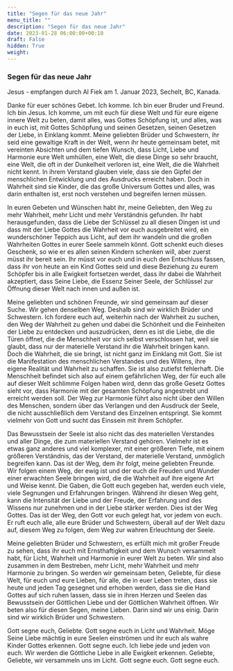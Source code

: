 ```yaml
---
title: "Segen für das neue Jahr"
menu_title: ""
description: "Segen für das neue Jahr"
date: 2023-01-28 06:00:00+00:10
draft: False
hidden: True
weight:
---
```

### Segen für das neue Jahr

Jesus - empfangen durch Al Fiek am 1. Januar 2023, Sechelt, BC, Kanada.

Danke für euer schönes Gebet. Ich komme. Ich bin euer Bruder und Freund. Ich bin Jesus. Ich komme, um mit euch für diese Welt und für eure eigene innere Welt zu beten, damit alles, was Gottes Schöpfung ist, und alles, was in euch ist, mit Gottes Schöpfung und seinen Gesetzen, seinen Gesetzen der Liebe, in Einklang kommt. Meine geliebten Brüder und Schwestern, ihr seid eine gewaltige Kraft in der Welt, wenn ihr heute gemeinsam betet, mit vereinten Absichten und dem tiefen Wunsch, dass Licht, Liebe und Harmonie eure Welt umhüllen, eine Welt, die diese Dinge so sehr braucht, eine Welt, die oft in der Dunkelheit verloren ist, eine Welt, die die Wahrheit nicht kennt. In ihrem Verstand glauben viele, dass sie den Gipfel der menschlichen Entwicklung und des Ausdrucks erreicht haben. Doch in Wahrheit sind sie Kinder, die das große Universum Gottes und alles, was darin enthalten ist, erst noch verstehen und begreifen lernen müssen.

In euren Gebeten und Wünschen habt ihr, meine Geliebten, den Weg zu mehr Wahrheit, mehr Licht und mehr Verständnis gefunden. Ihr habt herausgefunden, dass die Liebe der Schlüssel zu all diesen Dingen ist und dass mit der Liebe Gottes die Wahrheit vor euch ausgebreitet wird, ein wunderschöner Teppich aus Licht, auf dem ihr wandeln und die großen Wahrheiten Gottes in eurer Seele sammeln könnt. Gott schenkt euch dieses Geschenk, so wie er es allen seinen Kindern schenken will, aber zuerst müsst ihr bereit sein. Ihr müsst vor euch und in euch den Entschluss fassen, dass ihr von heute an ein Kind Gottes seid und diese Beziehung zu eurem Schöpfer bis in alle Ewigkeit fortsetzen werdet, dass ihr dabei die Wahrheit akzeptiert, dass Seine Liebe, die Essenz Seiner Seele, der Schlüssel zur Öffnung dieser Welt nach innen und außen ist.

Meine geliebten und schönen Freunde, wir sind gemeinsam auf dieser Suche. Wir gehen denselben Weg. Deshalb sind wir wirklich Brüder und Schwestern. Ich fordere euch auf, weiterhin nach der Wahrheit zu suchen, den Weg der Wahrheit zu gehen und dabei die Schönheit und die Feinheiten der Liebe zu entdecken und auszudrücken, denn es ist die Liebe, die die Türen öffnet, die die Menschheit vor sich selbst verschlossen hat, weil sie glaubt, dass nur der materielle Verstand ihr die Wahrheit bringen kann. Doch die Wahrheit, die sie bringt, ist nicht ganz im Einklang mit Gott. Sie ist die Manifestation des menschlichen Verstandes und des Willens, ihre eigene Realität und Wahrheit zu schaffen. Sie ist also zutiefst fehlerhaft. Die Menschheit befindet sich also auf einem gefährlichen Weg, der für euch alle auf dieser Welt schlimme Folgen haben wird, denn das große Gesetz Gottes sieht vor, dass Harmonie mit der gesamten Schöpfung angestrebt und erreicht werden soll. Der Weg zur Harmonie führt also nicht über den Willen des Menschen, sondern über das Verlangen und den Ausdruck der Seele, die nicht ausschließlich dem Verstand des Einzelnen entspringt. Sie kommt vielmehr von Gott und sucht das Einssein mit ihrem Schöpfer.

Das Bewusstsein der Seele ist also nicht das des materiellen Verstandes und aller Dinge, die zum materiellen Verstand gehören. Vielmehr ist es etwas ganz anderes und viel komplexer, mit einer größeren Tiefe, mit einem größeren Verständnis, das der Verstand, der materielle Verstand, unmöglich begreifen kann. Das ist der Weg, dem ihr folgt, meine geliebten Freunde. Wir folgen einem Weg, der ewig ist und der euch die Freuden und Wunder einer erwachten Seele bringen wird, die die Wahrheit auf ihre eigene Art und Weise kennt. Die Gaben, die Gott euch gegeben hat, werden euch viele, viele Segnungen und Erfahrungen bringen. Während ihr diesen Weg geht, kann die Intensität der Liebe und der Freude, der Erfahrung und des Wissens nur zunehmen und in der Liebe stärker werden. Dies ist der Weg Gottes. Das ist der Weg, den Gott vor euch gelegt hat, vor jedem von euch. Er ruft euch alle, alle eure Brüder und Schwestern, überall auf der Welt dazu auf, diesem Weg zu folgen, dem Weg zur wahren Erleuchtung der Seele.

Meine geliebten Brüder und Schwestern, es erfüllt mich mit großer Freude zu sehen, dass ihr euch mit Ernsthaftigkeit und dem Wunsch versammelt habt, für Licht, Wahrheit und Harmonie in eurer Welt zu beten. Wir sind also zusammen in dem Bestreben, mehr Licht, mehr Wahrheit und mehr Harmonie zu bringen. So werden wir gemeinsam beten, Geliebte, für diese Welt, für euch und eure Lieben, für alle, die in euer Leben treten, dass sie heute und jeden Tag gesegnet und erhoben werden, dass sie die Hand Gottes auf sich ruhen lassen, dass sie in ihren Herzen und Seelen das Bewusstsein der Göttlichen Liebe und der Göttlichen Wahrheit öffnen. Wir beten also für diesen Segen, meine Lieben. Darin sind wir uns einig. Darin sind wir wirklich Brüder und Schwestern.

Gott segne euch, Geliebte. Gott segne euch in Licht und Wahrheit. Möge Seine Liebe mächtig in eure Seelen einströmen und ihr euch als wahre Kinder Gottes erkennen. Gott segne euch. Ich liebe jede und jeden von euch. Wir werden die Göttliche Liebe in alle Ewigkeit erkennen. Geliebte, Geliebte, wir versammeln uns im Licht. Gott segne euch. Gott segne euch.
